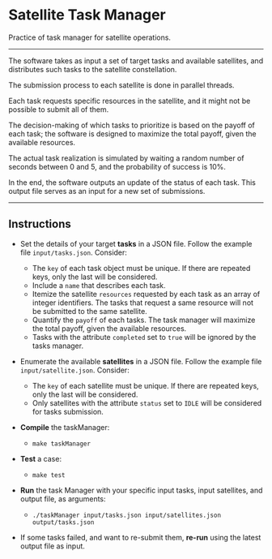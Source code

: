 # Satellite Task Manager

Practice of task manager for satellite operations.

---

The software takes as input a set of target tasks and available satellites, and
distributes such tasks to the satellite constellation.

The submission process to each satellite is done in parallel threads.

Each task requests specific resources in the satellite, and it might not
be possible to submit all of them. 

The decision-making of which tasks to prioritize
is based on the payoff of each task; the software is designed to maximize the
total payoff, given the available resources.

The actual task realization is simulated by waiting a random number of seconds between
0 and 5, and the probability of success is 10%.

In the end, the software outputs an update of the status of each task. This output file serves as an input for a new set of submissions.

---

## Instructions

- Set the details of your target **tasks** in a JSON file. Follow the example file `input/tasks.json`. Consider:
    - The `key` of each task object must be unique. If there are repeated keys, only the last will be considered.
    - Include a `name` that describes each task.
    - Itemize the satellite `resources` requested by each task as an array of integer identifiers. The tasks that request a same resource will not be submitted to the same satellite.
    - Quantify the `payoff` of each tasks. The task manager will maximize the total payoff,  given the available resources.
    - Tasks with the attribute `completed` set to `true` will be ignored by the tasks manager.

- Enumerate the available **satellites** in a JSON file. Follow the example file `input/satellite.json`. Consider:
  - The `key` of each satellite must be unique. If there are repeated keys, only the last will be considered.
  - Only satellites with the attribute `status` set to `IDLE` will be considered for tasks submission.


- **Compile** the taskManager:
    - `make taskManager`

- **Test** a case:
    - `make test`


- **Run** the task Manager with your specific input tasks, input satellites, and output file, as arguments:
  - `./taskManager input/tasks.json input/satellites.json output/tasks.json`

- If some tasks failed, and want to re-submit them, **re-run** using the latest output file as input.
  
